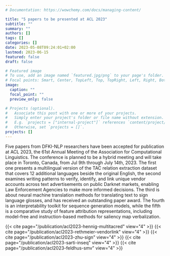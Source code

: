 ```yaml
---
# Documentation: https://wowchemy.com/docs/managing-content/

title: "5 papers to be presented at ACL 2023"
subtitle: ""
summary: ""
authors: []
tags: []
categories: []
date: 2023-05-08T09:24:01+02:00
lastmod: 2023-06-15
featured: false
draft: false

# Featured image
# To use, add an image named `featured.jpg/png` to your page's folder.
# Focal points: Smart, Center, TopLeft, Top, TopRight, Left, Right, BottomLeft, Bottom, BottomRight.
image:
  caption: ""
  focal_point: ""
  preview_only: false

# Projects (optional).
#   Associate this post with one or more of your projects.
#   Simply enter your project's folder or file name without extension.
#   E.g. `projects = ["internal-project"]` references `content/project/deep-learning/index.md`.
#   Otherwise, set `projects = []`.
projects: []
---
```


Five papers from DFKI-NLP researchers have been accepted for publication at ACL 2023, the 61st Annual Meeting of the Association for Computational Linguistics. The conference is planned to be a hybrid meeting and will take place in Toronto, Canada, from Jul 9th through July 14th, 2023. 
The first one presents a multilingual version of the TAC relation extraction dataset that covers 12 additional languages beside the original English, 
the second examines writing patterns to verify, identify, and link unique vendor accounts across text advertisements on public Darknet markets, enabling Law Enforcement Agencies to make more informed decisions.
The third is about neural machine translation methods for translating text to sign language glosses, and has received an outstanding paper award. 
The fourth is an interpretability toolkit for sequence generation models,
while the fifth is a comparative study of feature attribution representations, including model-free and instruction-based methods for saliency map verbalization.

{{< cite page="/publication/acl2023-hennig-multitacred" view="4" >}}
{{< cite page="/publication/acl2023-rethmeier-vendorlink" view="4" >}}
{{< cite page="/publication/acl2023-zhu-sign" view="4" >}}
{{< cite page="/publication/acl2023-sarti-inseq" view="4" >}}
{{< cite page="/publication/acl2023-feldhus-smv" view="4" >}}
